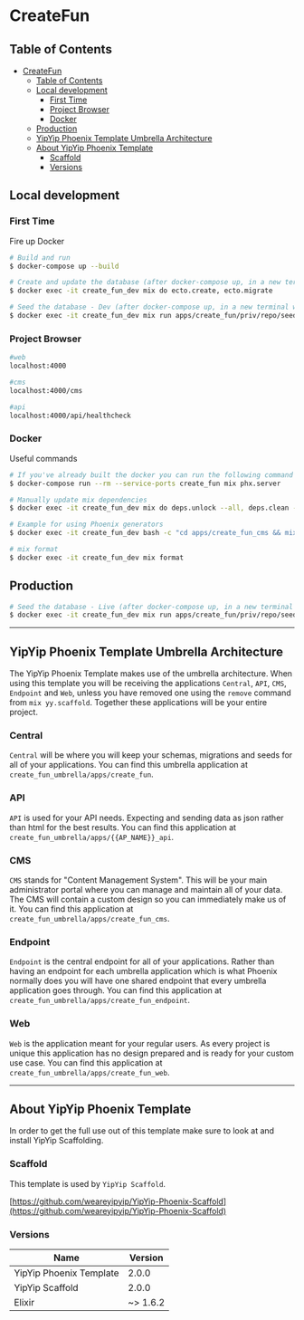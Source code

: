 # CreateFun
## Table of Contents
<!-- TOC -->

- [CreateFun](#module_name)
    - [Table of Contents](#table-of-contents)
    - [Local development](#local-development)
        - [First Time](#first-time)
        - [Project Browser](#project-browser)
        - [Docker](#docker)
    - [Production](#production)
    - [YipYip Phoenix Template Umbrella Architecture](#yipyip-phoenix-template-umbrella-architecture)
    - [About YipYip Phoenix Template](#about-yipyip-phoenix-template)
        - [Scaffold](#scaffold)
        - [Versions](#versions)

<!-- /TOC -->

## Local development

### First Time
Fire up Docker

```sh
# Build and run
$ docker-compose up --build

# Create and update the database (after docker-compose up, in a new terminal window)
$ docker exec -it create_fun_dev mix do ecto.create, ecto.migrate

# Seed the database - Dev (after docker-compose up, in a new terminal window)
$ docker exec -it create_fun_dev mix run apps/create_fun/priv/repo/seeds_dev.exs
```

### Project Browser

```sh
#web
localhost:4000

#cms
localhost:4000/cms

#api
localhost:4000/api/healthcheck
```

### Docker
Useful commands

```sh
# If you've already built the docker you can run the following command instead.
$ docker-compose run --rm --service-ports create_fun mix phx.server

# Manually update mix dependencies
$ docker exec -it create_fun_dev mix do deps.unlock --all, deps.clean --all, deps.get

# Example for using Phoenix generators
$ docker exec -it create_fun_dev bash -c "cd apps/create_fun_cms && mix phx.gen.html Accounts User users name:string age:integer"  

# mix format
$ docker exec -it create_fun_dev mix format
```

## Production
```sh
# Seed the database - Live (after docker-compose up, in a new terminal window)
$ docker exec -it create_fun_dev mix run apps/create_fun/priv/repo/seeds.exs
```

----------
## YipYip Phoenix Template Umbrella Architecture
The YipYip Phoenix Template makes use of the umbrella architecture. When using this template you will be receiving the applications `Central`, `API`, `CMS`, `Endpoint` and `Web`, unless you have removed one using the `remove` command from `mix yy.scaffold`. Together these applications will be your entire project.

### Central
`Central` will be where you will keep your schemas, migrations and seeds for all of your applications. You can find this umbrella application at `create_fun_umbrella/apps/create_fun`.

### API
`API` is used for your API needs. Expecting and sending data as json rather than html for the best results. You can find this application at `create_fun_umbrella/apps/{{AP_NAME}}_api`.

### CMS
`CMS` stands for "Content Management System". This will be your main administrator portal where you can manage and maintain all of your data. The CMS will contain a custom design so you can immediately make us of it. You can find this application at `create_fun_umbrella/apps/create_fun_cms`.

### Endpoint
`Endpoint` is the central endpoint for all of your applications. Rather than having an endpoint for each umbrella application which is what Phoenix normally does you will have one shared endpoint that every umbrella application goes through. You can find this application at `create_fun_umbrella/apps/create_fun_endpoint`.

### Web
`Web` is the application meant for your regular users. As every project is unique this application has no design prepared and is ready for your custom use case. You can find this application at `create_fun_umbrella/apps/create_fun_web`.

----------

## About YipYip Phoenix Template
In order to get the full use out of this template make sure to look at and install YipYip Scaffolding.

### Scaffold
This template is used by ```YipYip Scaffold```.

[https://github.com/weareyipyip/YipYip-Phoenix-Scaffold](https://github.com/weareyipyip/YipYip-Phoenix-Scaffold)

### Versions
| Name | Version |
| - | - |
| YipYip Phoenix Template | 2.0.0 |
| YipYip Scaffold | 2.0.0 |
| Elixir | ~> 1.6.2 |
